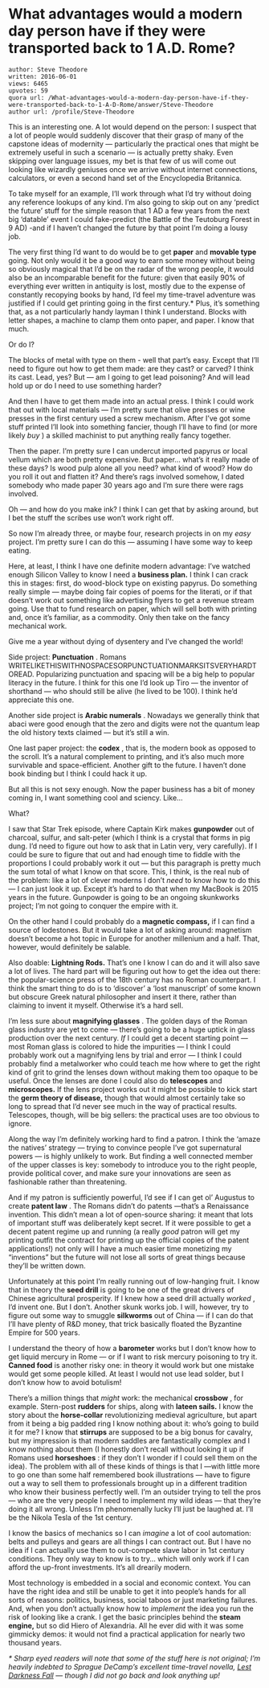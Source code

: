# What advantages would a modern day person have if they were transported back to 1 A.D. Rome?

	author: Steve Theodore
	written: 2016-06-01
	views: 6465
	upvotes: 59
	quora url: /What-advantages-would-a-modern-day-person-have-if-they-were-transported-back-to-1-A-D-Rome/answer/Steve-Theodore
	author url: /profile/Steve-Theodore


This is an interesting one. A lot would depend on the person: I suspect that a lot of people would suddenly discover that their grasp of many of the capstone ideas of modernity — particularly the practical ones that might be extremely useful in such a scenario — is actually pretty shaky. Even skipping over language issues, my bet is that few of us will come out looking like wizardly geniuses once we arrive without internet connections, calculators, or even a second hand set of the Encyclopedia Britannica.

To take myself for an example, I’ll work through what I’d try without doing any reference lookups of any kind. I’m also going to skip out on any ‘predict the future’ stuff for the simple reason that 1 AD a few years from the next big ‘datable’ event I could fake-predict (the Battle of the Teutoburg Forest in 9 AD) -and if I haven’t changed the future by that point I’m doing a lousy job.

The very first thing I’d want to do would be to get __paper__  and __movable type__ going. Not only would it be a good way to earn some money without being so obviously magical that I’d be on the radar of the wrong people, it would also be an incomparable benefit for the future: given that easily 90% of everything ever written in antiquity is lost, mostly due to the expense of constantly recopying books by hand, I’d feel my time-travel adventure was justified if I could get printing going in the first century.* Plus, it’s something that, as a not particularly handy layman I think I understand. Blocks with letter shapes, a machine to clamp them onto paper, and paper. I know that much.

Or do I?

The blocks of metal with type on them - well that part’s easy. Except that I’ll need to figure out how to get them made: are they cast? or carved? I think its cast. Lead, yes? But — am I going to get lead poisoning? And will lead hold up or do I need to use something harder?

And then I have to get them made into an actual press. I think I could work that out with local materials — I’m pretty sure that olive presses or wine presses in the first century used a screw mechanism. After I’ve got some stuff printed I’ll look into something fancier, though I’ll have to find (or more likely _buy_ ) a skilled machinist to put anything really fancy together.

Then the paper. I’m pretty sure I can undercut imported papyrus or local vellum which are both pretty expensive. But paper… what’s it really made of these days? Is wood pulp alone all you need? what kind of wood? How do you roll it out and flatten it? And there’s rags involved somehow, I dated somebody who made paper 30 years ago and I’m sure there were rags involved.

Oh — and how do you make ink? I think I can get that by asking around, but I bet the stuff the scribes use won’t work right off.

So now I’m already three, or maybe four, research projects in on my _easy_ project. I’m pretty sure I can do this — assuming I have some way to keep eating.

Here, at least, I think I have one definite modern advantage: I’ve watched enough Silicon Valley to know I need a __business plan.__ I think I can crack this in stages: first, do wood-block type on existing papyrus. Do something really simple — maybe doing fair copies of poems for the literati, or if that doesn’t work out something like advertising flyers to get a revenue stream going. Use that to fund research on paper, which will sell both with printing and, once it’s familiar, as a commodity. Only then take on the fancy mechanical work.

Give me a year without dying of dysentery and I’ve changed the world!

Side project: __Punctuation__ . Romans WRITELIKETHISWITHNOSPACESORPUNCTUATIONMARKSITSVERYHARDTOREAD. Popularizing punctuation and spacing will be a big help to popular literacy in the future. I think for this one I’d look up Tiro — the inventor of shorthand — who should still be alive (he lived to be 100). I think he’d appreciate this one.

Another side project is __Arabic numerals__ . Nowadays we generally think that abaci were good enough that the zero and digits were not the quantum leap the old history texts claimed — but it’s still a win.

One last paper project: the __codex__ , that is, the modern book as opposed to the scroll. It’s a natural complement to printing, and it’s also much more survivable and space-efficient. Another gift to the future. I haven’t done book binding but I think I could hack it up.

But all this is not sexy enough. Now the paper business has a bit of money coming in, I want something cool and sciency. Like…

What?

I saw that Star Trek episode, where Captain Kirk makes __gunpowder__  out of charcoal, sulfur, and salt-peter (which I think is a crystal that forms in pig dung. I’d need to figure out how to ask that in Latin very, very carefully). If I could be sure to figure that out and had enough time to fiddle with the proportions I could probably work it out — but this paragraph is pretty much the sum total of what I know on that score. This, I think, is the real nub of the problem: like a lot of clever moderns I don’t _need_  to know how to do this — I can just look it up. Except it’s hard to do that when my MacBook is 2015 years in the future. Gunpowder is going to be an ongoing skunkworks project; I’m not going to conquer the empire with it.

On the other hand I could probably do a __magnetic compass,__ if I can find a source of lodestones. But it would take a lot of asking around: magnetism doesn’t become a hot topic in Europe for another millenium and a half. That, however, would definitely be salable.

Also doable: __Lightning Rods.__  That’s one I know I can do and it will also save a lot of lives. The hard part will be figuring out how to get the idea out there: the popular-science press of the 18th century has no Roman counterpart. I think the smart thing to do is to ‘discover’ a ‘lost manuscript’ of some known but obscure Greek natural philosopher and insert it there, rather than claiming to invent it myself. Otherwise it’s a hard sell.

I’m less sure about __magnifying glasses__ . The golden days of the Roman glass industry are yet to come — there’s going to be a huge uptick in glass production over the next century. _If_  I could get a decent starting point — most Roman glass is colored to hide the impurities — I think I could probably work out a magnifying lens by trial and error — I think I could probably find a metalworker who could teach me how where to get the right kind of grit to grind the lenses down without making them too opaque to be useful. Once the lenses are done I could also do __telescopes__ and __microscopes.__ If the lens project works out it might be possible to kick start the __germ theory of disease,__ though that would almost certainly take so long to spread that I’d never see much in the way of practical results. Telescopes, though, will be big sellers: the practical uses are too obvious to ignore.

Along the way I’m definitely working hard to find a patron. I think the ‘amaze the natives’ strategy — trying to convince people I’ve got supernatural powers — is highly unlikely to work. But finding a well connected member of the upper classes is key: somebody to introduce you to the right people, provide political cover, and make sure your innovations are seen as fashionable rather than threatening.

And if my patron is sufficiently powerful, I’d see if I can get ol’ Augustus to create __patent law__ . The Romans didn’t do patents —that’s a Renaissance invention. This didn’t mean a lot of open-source sharing: it meant that lots of important stuff was deliberately kept secret. If it were possible to get a decent patent regime up and running (a really _good_  patron will get my printing outfit the contract for printing up the official copies of the patent applications!) not only will I have a much easier time monetizing my “inventions” but the future will not lose all sorts of great things because they’ll be written down.

Unfortunately at this point I’m really running out of low-hanging fruit. I know that in theory the __seed drill__ is going to be one of the great drivers of Chinese agricultural prosperity. If I knew how a seed drill actually _worked_ , I’d invent one. But I don’t. Another skunk works job. I will, however, try to figure out some way to smuggle __silkworms__  out of China — if I can do that I’ll have plenty of R&D money, that trick basically floated the Byzantine Empire for 500 years.

I understand the theory of how a __barometer__  works but I don’t know how to get liquid mercury in Rome — or if I want to risk mercury poisoning to try it. __Canned food__  is another risky one: in theory it would work but one mistake would get some people killed. At least I would not use lead solder, but I don’t know how to avoid botulism!

There’s a million things that _might_  work: the mechanical __crossbow__ , for example. Stern-post __rudders__  for ships, along with __lateen sails.__ I know the story about the __horse-collar__  revolutionizing medieval agriculture, but apart from it being a big padded ring I know nothing about it: who’s going to build it for me? I know that __stirrups__  are supposed to be a big bonus for cavalry, but my impression is that modern saddles are fantastically complex and I know nothing about them (I honestly don’t recall without looking it up if Romans used __horseshoes__ : if they don’t I wonder if I could sell them on the idea). The problem with all of these kinds of things is that I —with little more to go one than some half remembered book illustrations — have to figure out a way to sell them to professionals brought up in a different tradition who know their business perfectly well. I’m an outsider trying to tell the pros — who are the very people I need to implement my wild ideas — that they’re doing it all wrong. Unless I’m phenomenally lucky I’ll just be laughed at. I’ll be the Nikola Tesla of the 1st century.

I know the basics of mechanics so I can _imagine_  a lot of cool automation: belts and pulleys and gears are all things I can contract out. But I have no idea if I can actually use them to out-compete slave labor in 1st century conditions. They only way to know is to try… which will only work if I can afford the up-front investments. It’s all drearily modern.

Most technology is embedded in a social and economic context. You can have the right idea and still be unable to get it into people’s hands for all sorts of reasons: politics, business, social taboos or just marketing failures. And, when you don’t actually know how to _implement_ the idea you run the risk of looking like a crank. I get the basic principles behind the __steam engine,__  but so did Hiero of Alexandria. All he ever did with it was some gimmicky demos: it would not find a practical application for nearly two thousand years.

_* Sharp eyed readers will note that some of the stuff here is not original; I’m heavily indebted to Sprague DeCamp’s excellent time-travel novella,_ _[Lest Darkness Fall](http://amzn.to/22x08pM)_ _— though I did not go back and look anything up!_ 

